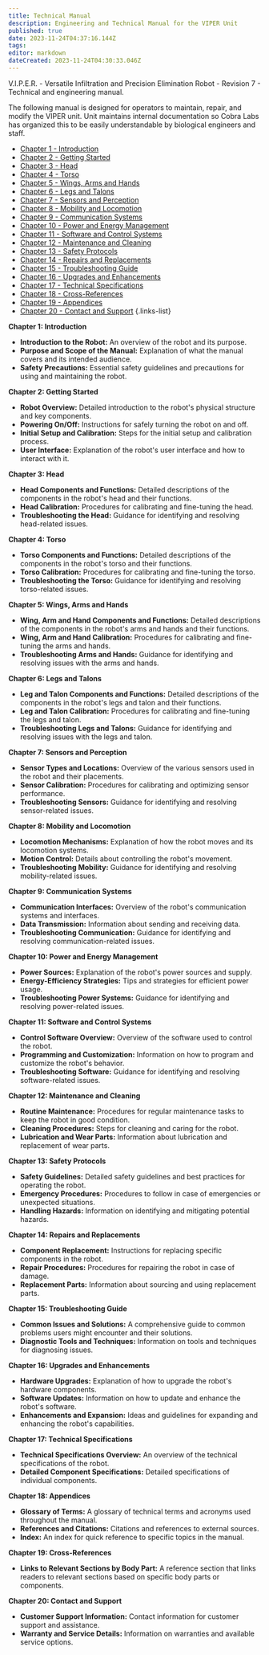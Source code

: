 ```yaml
---
title: Technical Manual
description: Engineering and Technical Manual for the VIPER Unit
published: true
date: 2023-11-24T04:37:16.144Z
tags: 
editor: markdown
dateCreated: 2023-11-24T04:30:33.046Z
---
```


V.I.P.E.R. - Versatile Infiltration and Precision Elimination Robot -  Revision 7 - Technical and engineering manual.

The following manual is designed for operators to maintain, repair, and modify the VIPER unit. Unit maintains internal documentation so Cobra Labs has organized this to be easily understandable by biological engineers and staff.
- [Chapter 1 - Introduction](/reference/character/aelorian/ryuuko/manual/1)
- [Chapter 2 - Getting Started](/reference/character/aelorian/ryuuko/manual/2)
- [Chapter 3 - Head](/reference/character/aelorian/ryuuko/manual/3)
- [Chapter 4 - Torso](/reference/character/aelorian/ryuuko/manual/4)
- [Chapter 5 - Wings, Arms and Hands](/reference/character/aelorian/ryuuko/manual/5)
- [Chapter 6 - Legs and Talons](/reference/character/aelorian/ryuuko/manual/6)
- [Chapter 7 - Sensors and Perception](/reference/character/aelorian/ryuuko/manual/7)
- [Chapter 8 - Mobility and Locomotion](/reference/character/aelorian/ryuuko/manual/8)
- [Chapter 9 - Communication Systems](/reference/character/aelorian/ryuuko/manual/9)
- [Chapter 10 - Power and Energy Management](/reference/character/aelorian/ryuuko/manual/10)
- [Chapter 11 - Software and Control Systems](/reference/character/aelorian/ryuuko/manual/11)
- [Chapter 12 - Maintenance and Cleaning](/reference/character/aelorian/ryuuko/manual/12)
- [Chapter 13 - Safety Protocols](/reference/character/aelorian/ryuuko/manual/13)
- [Chapter 14 - Repairs and Replacements](/reference/character/aelorian/ryuuko/manual/14)
- [Chapter 15 - Troubleshooting Guide](/reference/character/aelorian/ryuuko/manual/15)
- [Chapter 16 - Upgrades and Enhancements](/reference/character/aelorian/ryuuko/manual/16)
- [Chapter 17 - Technical Specifications](/reference/character/aelorian/ryuuko/manual/17)
- [Chapter 18 - Cross-References](/reference/character/aelorian/ryuuko/manual/18)
- [Chapter 19 - Appendices](/reference/character/aelorian/ryuuko/manual/19)
- [Chapter 20 - Contact and Support](/reference/character/aelorian/ryuuko/manual/20)
{.links-list}

**Chapter 1: Introduction**
- **Introduction to the Robot:** An overview of the robot and its purpose.
- **Purpose and Scope of the Manual:** Explanation of what the manual covers and its intended audience.
- **Safety Precautions:** Essential safety guidelines and precautions for using and maintaining the robot.

**Chapter 2: Getting Started**
- **Robot Overview:** Detailed introduction to the robot's physical structure and key components.
- **Powering On/Off:** Instructions for safely turning the robot on and off.
- **Initial Setup and Calibration:** Steps for the initial setup and calibration process.
- **User Interface:** Explanation of the robot's user interface and how to interact with it.

**Chapter 3: Head**
- **Head Components and Functions:** Detailed descriptions of the components in the robot's head and their functions.
- **Head Calibration:** Procedures for calibrating and fine-tuning the head.
- **Troubleshooting the Head:** Guidance for identifying and resolving head-related issues.

**Chapter 4: Torso**
- **Torso Components and Functions:** Detailed descriptions of the components in the robot's torso and their functions.
- **Torso Calibration:** Procedures for calibrating and fine-tuning the torso.
- **Troubleshooting the Torso:** Guidance for identifying and resolving torso-related issues.

**Chapter 5: Wings, Arms and Hands**
- **Wing, Arm and Hand Components and Functions:** Detailed descriptions of the components in the robot's arms and hands and their functions.
- **Wing, Arm and Hand Calibration:** Procedures for calibrating and fine-tuning the arms and hands.
- **Troubleshooting Arms and Hands:** Guidance for identifying and resolving issues with the arms and hands.

**Chapter 6: Legs and Talons**
- **Leg and Talon Components and Functions:** Detailed descriptions of the components in the robot's legs and talon and their functions.
- **Leg and Talon Calibration:** Procedures for calibrating and fine-tuning the legs and talon.
- **Troubleshooting Legs and Talons:** Guidance for identifying and resolving issues with the legs and talon.

**Chapter 7: Sensors and Perception**
- **Sensor Types and Locations:** Overview of the various sensors used in the robot and their placements.
- **Sensor Calibration:** Procedures for calibrating and optimizing sensor performance.
- **Troubleshooting Sensors:** Guidance for identifying and resolving sensor-related issues.

**Chapter 8: Mobility and Locomotion**
- **Locomotion Mechanisms:** Explanation of how the robot moves and its locomotion systems.
- **Motion Control:** Details about controlling the robot's movement.
- **Troubleshooting Mobility:** Guidance for identifying and resolving mobility-related issues.

**Chapter 9: Communication Systems**
- **Communication Interfaces:** Overview of the robot's communication systems and interfaces.
- **Data Transmission:** Information about sending and receiving data.
- **Troubleshooting Communication:** Guidance for identifying and resolving communication-related issues.

**Chapter 10: Power and Energy Management**
- **Power Sources:** Explanation of the robot's power sources and supply.
- **Energy-Efficiency Strategies:** Tips and strategies for efficient power usage.
- **Troubleshooting Power Systems:** Guidance for identifying and resolving power-related issues.

**Chapter 11: Software and Control Systems**
- **Control Software Overview:** Overview of the software used to control the robot.
- **Programming and Customization:** Information on how to program and customize the robot's behavior.
- **Troubleshooting Software:** Guidance for identifying and resolving software-related issues.

**Chapter 12: Maintenance and Cleaning**
- **Routine Maintenance:** Procedures for regular maintenance tasks to keep the robot in good condition.
- **Cleaning Procedures:** Steps for cleaning and caring for the robot.
- **Lubrication and Wear Parts:** Information about lubrication and replacement of wear parts.

**Chapter 13: Safety Protocols**
- **Safety Guidelines:** Detailed safety guidelines and best practices for operating the robot.
- **Emergency Procedures:** Procedures to follow in case of emergencies or unexpected situations.
- **Handling Hazards:** Information on identifying and mitigating potential hazards.

**Chapter 14: Repairs and Replacements**
- **Component Replacement:** Instructions for replacing specific components in the robot.
- **Repair Procedures:** Procedures for repairing the robot in case of damage.
- **Replacement Parts:** Information about sourcing and using replacement parts.

**Chapter 15: Troubleshooting Guide**
- **Common Issues and Solutions:** A comprehensive guide to common problems users might encounter and their solutions.
- **Diagnostic Tools and Techniques:** Information on tools and techniques for diagnosing issues.

**Chapter 16: Upgrades and Enhancements**
- **Hardware Upgrades:** Explanation of how to upgrade the robot's hardware components.
- **Software Updates:** Information on how to update and enhance the robot's software.
- **Enhancements and Expansion:** Ideas and guidelines for expanding and enhancing the robot's capabilities.

**Chapter 17: Technical Specifications**
- **Technical Specifications Overview:** An overview of the technical specifications of the robot.
- **Detailed Component Specifications:** Detailed specifications of individual components.

**Chapter 18: Appendices**
- **Glossary of Terms:** A glossary of technical terms and acronyms used throughout the manual.
- **References and Citations:** Citations and references to external sources.
- **Index:** An index for quick reference to specific topics in the manual.

**Chapter 19: Cross-References**
- **Links to Relevant Sections by Body Part:** A reference section that links readers to relevant sections based on specific body parts or components.

**Chapter 20: Contact and Support**
- **Customer Support Information:** Contact information for customer support and assistance.
- **Warranty and Service Details:** Information on warranties and available service options.